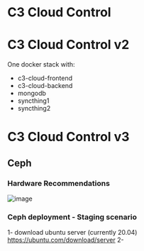 # C3 Cloud Control

# C3 Cloud Control v2

One docker stack with:

- c3-cloud-frontend
- c3-cloud-backend
- mongodb
- syncthing1
- syncthing2

# C3 Cloud Control v3

## Ceph

### Hardware Recommendations

![image](../assets/images/2022-03-29-12-28-50.png)

### Ceph deployment - Staging scenario

1- download ubuntu server (currently 20.04)
https://ubuntu.com/download/server
2- 